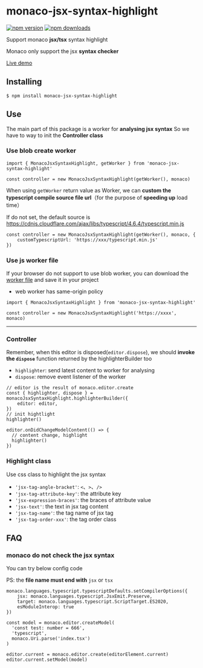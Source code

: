 # monaco-jsx-syntax-highlight

[![npm version](https://img.shields.io/npm/v/monaco-jsx-syntax-highlight.svg)](https://www.npmjs.com/package/monaco-jsx-highlighter)
[![npm downloads](https://img.shields.io/npm/dm/monaco-jsx-syntax-highlight.svg)](https://www.npmjs.com/package/monaco-jsx-highlighter)

Support monaco **jsx/tsx** syntax highlight

Monaco only support the jsx **syntax checker**

[Live demo](https://codesandbox.io/s/momaco-jsx-tsx-highlight-mp1sby)

## Installing

```shell
$ npm install monaco-jsx-syntax-highlight
```

## Use

The main part of this package is a worker for **analysing jsx syntax**
So we have to way to init the **Controller class**

### Use blob create worker

```tsx
import { MonacoJsxSyntaxHighlight, getWorker } from 'monaco-jsx-syntax-highlight'

const controller = new MonacoJsxSyntaxHighlight(getWorker(), monaco)
```

When using `getWorker` return value as Worker, we can **custom the typescript compile source file url**（for the purpose of **speeding up** load time）

If do not set, the default source is https://cdnjs.cloudflare.com/ajax/libs/typescript/4.6.4/typescript.min.js

```tsx
const controller = new MonacoJsxSyntaxHighlight(getWorker(), monaco, {
    customTypescriptUrl: 'https://xxx/typescript.min.js'
})
```

### Use js worker file

If your browser do not support to use blob worker, you can download the [worker file](https://github.com/x-glorious/monaco-jsx-syntax-highlight/releases) and save it in your project

- web worker has same-origin policy

```tsx
import { MonacoJsxSyntaxHighlight } from 'monaco-jsx-syntax-highlight'

const controller = new MonacoJsxSyntaxHighlight('https://xxxx', monaco)
```

---

### Controller

Remember, when this editor is disposed(`editor.dispose`), we should **invoke the `dispose`** function returned by the highlighterBuilder too

- `highlighter`: send latest content to worker for analysing
- `dispose`: remove event listener of the worker

```tsx
// editor is the result of monaco.editor.create
const { highlighter, dispose } = monacoJsxSyntaxHighlight.highlighterBuilder({
    editor: editor,
})
// init hightlight
highlighter()

editor.onDidChangeModelContent(() => {
  // content change, highlight
  highlighter()
})
```

### Highlight class

Use css class to highlight the jsx syntax

- `'jsx-tag-angle-bracket'`: `<`、`>`、`/>`
- `'jsx-tag-attribute-key'`: the attribute key
- `'jsx-expression-braces'`: the braces of attribute value
- `'jsx-text'`: the text in jsx tag content
- `'jsx-tag-name'`: the tag name of jsx tag
- `'jsx-tag-order-xxx'`: the tag order class

## FAQ

### monaco do not **check** the jsx syntax

You can try below config code

PS: the **file name must end with** `jsx` or `tsx`

```tsx
monaco.languages.typescript.typescriptDefaults.setCompilerOptions({
    jsx: monaco.languages.typescript.JsxEmit.Preserve,
    target: monaco.languages.typescript.ScriptTarget.ES2020,
    esModuleInterop: true
})

const model = monaco.editor.createModel(
  'const test: number = 666',
  'typescript',
  monaco.Uri.parse('index.tsx')
)

editor.current = monaco.editor.create(editorElement.current)
editor.current.setModel(model)
```
